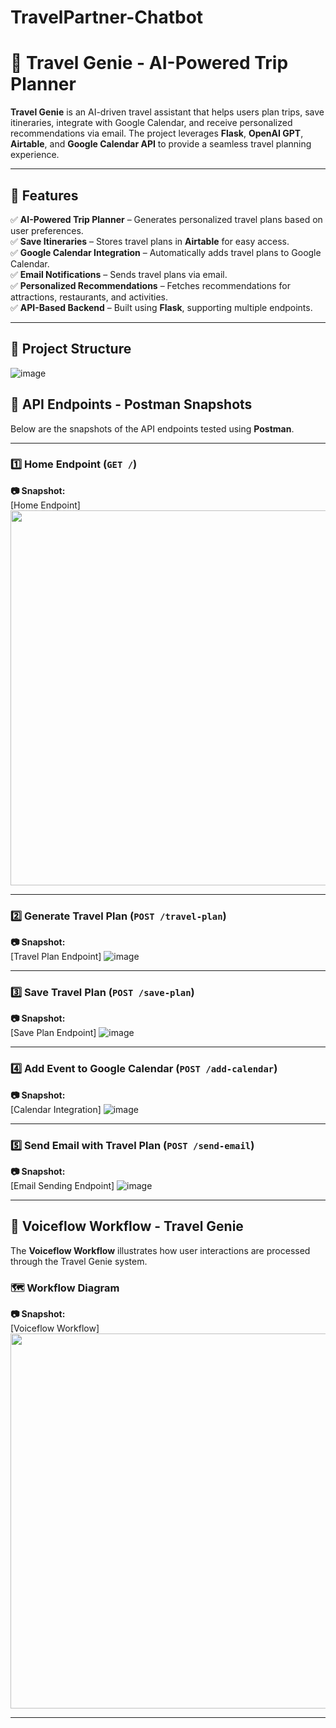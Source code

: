 # TravelPartner-Chatbot

# 🧳 Travel Genie - AI-Powered Trip Planner

**Travel Genie** is an AI-driven travel assistant that helps users plan trips, save itineraries, integrate with Google Calendar, and receive personalized recommendations via email. The project leverages **Flask**, **OpenAI GPT**, **Airtable**, and **Google Calendar API** to provide a seamless travel planning experience.

---

## 🚀 Features

✅ **AI-Powered Trip Planner** – Generates personalized travel plans based on user preferences.  
✅ **Save Itineraries** – Stores travel plans in **Airtable** for easy access.  
✅ **Google Calendar Integration** – Automatically adds travel plans to Google Calendar.  
✅ **Email Notifications** – Sends travel plans via email.  
✅ **Personalized Recommendations** – Fetches recommendations for attractions, restaurants, and activities.  
✅ **API-Based Backend** – Built using **Flask**, supporting multiple endpoints.  

---
## 📂 Project Structure

![image](https://github.com/user-attachments/assets/e0e8e6f6-e5ed-4e00-b673-d100eb124033)


## 📸 API Endpoints - Postman Snapshots

Below are the snapshots of the API endpoints tested using **Postman**.

---
### 1️⃣ Home Endpoint (`GET /`)
**📷 Snapshot:**  
[Home Endpoint] 
<img src="https://github.com/user-attachments/assets/cfd40c37-9c7c-4412-b165-30a797834f02" width="600"/>

---
### 2️⃣ Generate Travel Plan (`POST /travel-plan`)
**📷 Snapshot:**  
[Travel Plan Endpoint] ![image](https://github.com/user-attachments/assets/909680cc-e754-441c-b97e-f857597a04e6)

---
### 3️⃣ Save Travel Plan (`POST /save-plan`)
**📷 Snapshot:**  
[Save Plan Endpoint] ![image](https://github.com/user-attachments/assets/7ed16c5f-8db9-4b7d-80f2-05bc7d197f15)

---
### 4️⃣ Add Event to Google Calendar (`POST /add-calendar`)
**📷 Snapshot:**  
[Calendar Integration] ![image](https://github.com/user-attachments/assets/bc8657a4-f5e4-44a0-ae16-3fd14019b301)

---
### 5️⃣ Send Email with Travel Plan (`POST /send-email`)
**📷 Snapshot:**  
[Email Sending Endpoint] ![image](https://github.com/user-attachments/assets/5e2de36c-af3a-4d48-80f2-bfec92c4b90d)

---
## 🎤 Voiceflow Workflow - Travel Genie
The **Voiceflow Workflow** illustrates how user interactions are processed through the Travel Genie system.

### 🗺️ Workflow Diagram

**📷 Snapshot:**  
[Voiceflow Workflow]
<img src="https://github.com/user-attachments/assets/b5ba4ad4-c363-4abc-b6ba-24ce1f5b3729" width="600"/>

---
